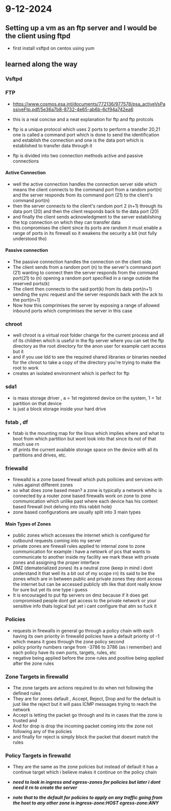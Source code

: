 # 9-12-2024

## Setting up a vm as an ftp server and I would be the client using ftpd

- first install vsftpd on centos using yum 

## learned along the way

### Vsftpd
### FTP

- https://www.cosmos.esa.int/documents/772136/977578/psa_activeVsPassiveFtp.pdf/5e36a7b8-8732-4e65-ab6b-6cf94a742ea6

- this is a real concise and a neat explanation for ftp and ftp protcols 
- ftp is a unique protocol which uses 2 ports to perform a transfer 20,21 one is called a command port which is done to send the identification and establish the connection and one is the data port which is established to transfer data through it 
- ftp is divided into two connection methods active and passive connections

#### Active Connection
- well the active connection handles the connection server side which means the client connects to the command port from a random port(n) and the server responds from its command port (21) to the client's command port(n) 
- then the server connects to the client's random port 2 (n+1) through its data port (20) and then the client responds back to the data port (20) 
- and finally the client sends acknowledgment to the server establishing the tcp connection on which they can transfer data 
- this compromises the client since its ports are random it must enable a range of ports in its firewall so it weakens the security a bit (not fully understood tho)

#### Passive connection
- The passive connection handles the connection on the client side.
- The client sends from a random port (n) to the server's command port (21) wanting to connect then the server responds from the command port(21) to (n) opening a random port specified in a range outside the reserved ports(k)
- The client then connects to the said port(k) from its data port(n+1) sending the sync request and the server responds back with the ack to the port(n+1)
- Now how this comprimises the server by exposing a range of allowed inbound ports which comprimises the server in this case 

### chroot
-  well chroot is a virtual root folder change for the current process and all of its children which is useful in the ftp server where you can set the ftp directory as the root directory for the anon user for example cant access but it
-  and if you use ldd to see the required shared libraries or binaries needed for the chroot to take a copy of the directory you're trying to make the root to work
-  creates an isolated environment which is perfect for ftp


### sda1
- is mass storage driver , a = 1st registered device on the system, 1 = 1st partition on that device
- is just a block storage inside your hard drive
### fstab , df 
- fstab is the mounting map for the linux which implies where and what to boot from which partition but wont look into that since its not of that much use rn 
- df prints the current available storage space on the device with all its partitions and drives, etc.
### friewalld
- firewalld is a zone based firewall which puts poilicies and services with rules against different zones
- so what does zone based mean? a zone is typically a network whihc is connected by a router zone based firewalls work on zone to zone communication which unlike past where each device has his context based firewall (not delving into this rabbit hole)
- zone based configurations are usually split into 3 main types 
#### Main Types of Zones
- public zones which accesses the internet which is configured for outbound requests coming into my server 
- private zones are firewall rules applied to internal zone to zone communication for example i have a netowrk of pcs that wants to communicate to another inside my facility we mark these with private zones and assigning the proper interface
- DMZ (dematerialized zones) its a neutral zone (keep in mind i dont understand it that well its a bit out of my scope rn) its said to be the zones which are in between public and private zones they dont access the internet but can be accessed publicly sth like that dont really know for sure but yet its one type i guess
- It is encouraged to put ftp servers on dmz because if it does get compromised people dont get access to the private network or your sensitive info thats logical but yet i cant configure that atm so fuck it

### Policies
- requests in firewalls in general go through a policy chain with each having its own priority in firewalld policies have a default priority of -1 which means it goes through the zone policy second
- policy priority numbers range from -3786 to 3786 (as i remember) and each policy have its own ports, targets, rules, etc 
- negative being applied before the zone rules and positive being applied after the zone rules

### Zone Targets in firewalld

- The zone targets are actions required to do when not following the defined rules
- They are for zones default , Accept, Reject, Drop and for the default is just like the reject but it will pass ICMP messages trying to reach the network
- Accept is letting the packet go through and its in cases that the zone is trusted and 
- And for drop is drop the incoming packet coming into the zone not following any of the policies
- and finally for reject is simply block the packet that doesnt match the rules

### Policy Targets in firewalld
- They are the same as the zone policies but instead of default it has a continue target which i believe makes it continue on the policy chain

- ***need to look in ingress and egress-zones for policies but later i dont need it rn to create the server***


- ***note that to the default for policies to apply on any traffic going from the host to any other zone is ingress-zone:HOST egress-zone:ANY***
